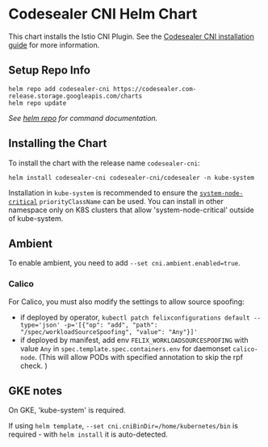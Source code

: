 # Codesealer CNI Helm Chart

This chart installs the Istio CNI Plugin. See the [Codesealer CNI installation guide](https://codesealer.com/latest/docs/setup/additional-setup/cni/)
for more information.

## Setup Repo Info

```console
helm repo add codesealer-cni https://codesealer.com-release.storage.googleapis.com/charts
helm repo update
```

_See [helm repo](https://helm.sh/docs/helm/helm_repo/) for command documentation._

## Installing the Chart

To install the chart with the release name `codesealer-cni`:

```console
helm install codesealer-cni codesealer-cni/codesealer -n kube-system
```

Installation in `kube-system` is recommended to ensure the [`system-node-critical`](https://kubernetes.io/docs/tasks/administer-cluster/guaranteed-scheduling-critical-addon-pods/)
`priorityClassName` can be used. You can install in other namespace only on K8S clusters that allow
'system-node-critical' outside of kube-system.

## Ambient

To enable ambient, you need to add `--set cni.ambient.enabled=true`.

### Calico

For Calico, you must also modify the settings to allow source spoofing:

- if deployed by operator,  `kubectl patch felixconfigurations default --type='json' -p='[{"op": "add", "path": "/spec/workloadSourceSpoofing", "value": "Any"}]'`
- if deployed by manifest, add env `FELIX_WORKLOADSOURCESPOOFING` with value `Any` in `spec.template.spec.containers.env` for daemonset `calico-node`. (This will allow PODs with specified annotation to skip the rpf check. )

## GKE notes

On GKE, 'kube-system' is required.

If using `helm template`, `--set cni.cniBinDir=/home/kubernetes/bin` is required - with `helm install`
it is auto-detected.
